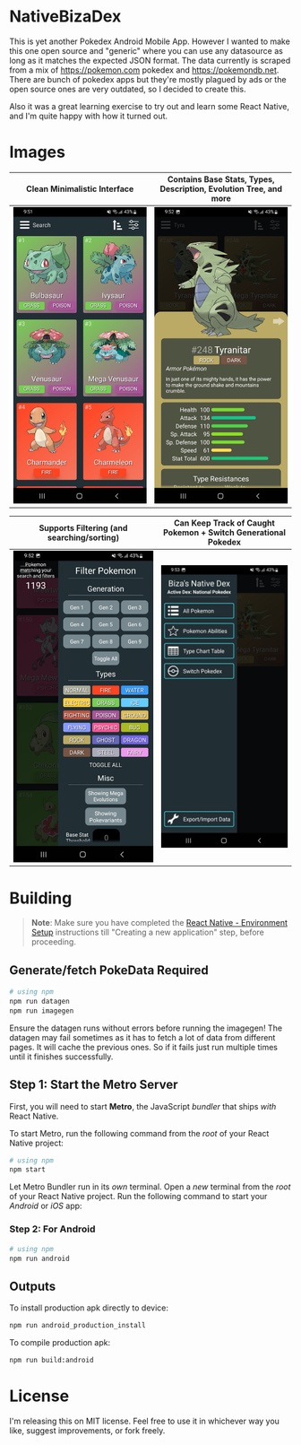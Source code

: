 # NativeBizaDex

This is yet another Pokedex Android Mobile App. However I wanted to make this one open source and "generic" where you can use any datasource as long as it matches the expected JSON format. The data currently is scraped from a mix of https://pokemon.com pokedex and https://pokemondb.net. There are bunch of pokedex apps but they're mostly plagued by ads or the open source ones are very outdated, so I decided to create this.

Also it was a great learning exercise to try out and learn some React Native, and I'm quite happy with how it turned out.

# Images

|     Clean Minimalistic Interface      | Contains Base Stats, Types, Description, Evolution Tree, and more |
| :-----------------------------------: | :---------------------------------------------------------------: |
| ![](./readme_images/main_display.jpg) |             ![](./readme_images/pokemon_details.jpg)              |

| Supports Filtering (and searching/sorting) | Can Keep Track of Caught Pokemon + Switch Generational Pokedex |
| :----------------------------------------: | :------------------------------------------------------------: |
|      ![](./readme_images/filter.jpg)       |                 ![](./readme_images/menu.jpg)                  |

# Building

> **Note**: Make sure you have completed the [React Native - Environment Setup](https://reactnative.dev/docs/environment-setup) instructions till "Creating a new application" step, before proceeding.

## Generate/fetch PokeData Required

```bash
# using npm
npm run datagen
npm run imagegen
```

Ensure the datagen runs without errors before running the imagegen!
The datagen may fail sometimes as it has to fetch a lot of data from different pages. It will cache the previous ones.
So if it fails just run multiple times until it finishes successfully.

## Step 1: Start the Metro Server

First, you will need to start **Metro**, the JavaScript _bundler_ that ships _with_ React Native.

To start Metro, run the following command from the _root_ of your React Native project:

```bash
# using npm
npm start
```

Let Metro Bundler run in its _own_ terminal. Open a _new_ terminal from the _root_ of your React Native project. Run the following command to start your _Android_ or _iOS_ app:

### Step 2: For Android

```bash
# using npm
npm run android
```

## Outputs

To install production apk directly to device:

```sh
npm run android_production_install
```

To compile production apk:

```sh
npm run build:android
```

# License

I'm releasing this on MIT license. Feel free to use it in whichever way you like, suggest improvements, or fork freely.
